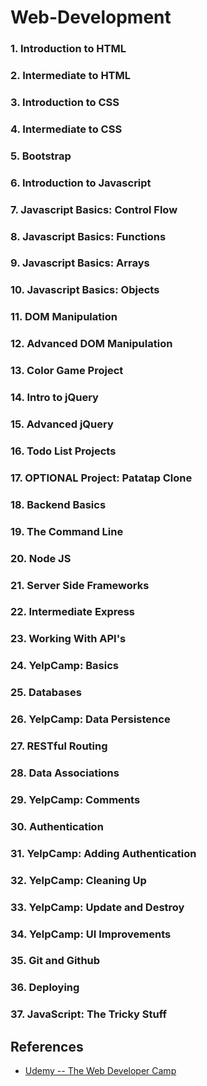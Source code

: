 # Web-Development

### 1. Introduction to HTML

### 2. Intermediate to HTML

### 3. Introduction to CSS

### 4. Intermediate to CSS

### 5. Bootstrap

### 6. Introduction to Javascript

### 7. Javascript Basics: Control Flow

### 8. Javascript Basics: Functions

### 9. Javascript Basics: Arrays

### 10. Javascript Basics: Objects

### 11. DOM Manipulation

### 12. Advanced DOM Manipulation

### 13. Color Game Project

### 14. Intro to jQuery

### 15. Advanced jQuery

### 16. Todo List Projects

### 17. OPTIONAL Project: Patatap Clone

### 18. Backend Basics

### 19. The Command Line

### 20. Node JS

### 21. Server Side Frameworks

### 22. Intermediate Express

### 23. Working With API's

### 24. YelpCamp: Basics

### 25. Databases

### 26. YelpCamp: Data Persistence

### 27. RESTful Routing

### 28. Data Associations

### 29. YelpCamp: Comments

### 30. Authentication

### 31. YelpCamp: Adding Authentication

### 32. YelpCamp: Cleaning Up

### 33. YelpCamp: Update and Destroy

### 34. YelpCamp: UI Improvements

### 35. Git and Github

### 36. Deploying

### 37. JavaScript: The Tricky Stuff


## References

* [Udemy -- The Web Developer Camp](https://www.udemy.com/the-web-developer-bootcamp/)
